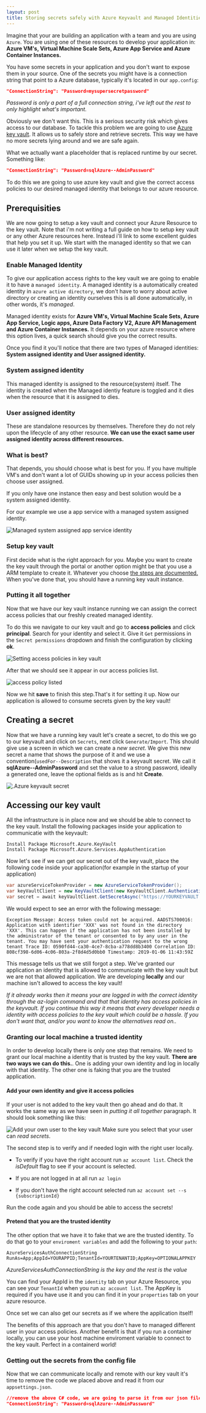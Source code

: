 ```yaml
---
layout: post
title: Storing secrets safely with Azure Keyvault and Managed Identities
---
```


Imagine that your are building an application with a team and you are using `Azure`. You are using one of these resources to develop your application in: **Azure VM's, Virtual Machine Scale Sets, Azure App Service and Azure Container Instances.**

You have some secrets in your application and you don't want to expose them in your source. One of the secrets you might have is a connection string that point to a Azure database, typically it's located in our `app.config`:

``` json
"ConnectionString": "Password=mysupersecretpassword"
```
  *Password is only a part of a full connection string, i've left out the rest to only highlight what's important.*

Obviously we don't want this. This is a serious security risk which gives access to our database. To tackle this problem we are going to use [Azure key vault](https://docs.microsoft.com/en-us/azure/key-vault/key-vault-overview). It allows us to safely store and retrieve secrets. This way we have no more secrets lying around and we are safe again. 

What we actually want a placeholder that is replaced runtime by our secret. Something like:

``` json
"ConnectionString": "Password=sqlAzure--AdminPassword"
```

To do this we are going to use azure key vault and give the correct access policies to our desired managed identity that belongs to our azure resource.

## Prerequisities
We are now going to setup a key vault and connect your Azure Resource to the key vault. Note that i'm not writing a full guide on how to setup key vault or any other Azure resources here. Instead i'll link to some excellent guides that help you set it up. We start with the managed identity so that we can use it later when we setup the key vault.

### Enable Managed Identity
To give our application access rights to the key vault we are going to enable it to have a `managed identity`. A managed identity is a automatically created identity in `azure active directory`, we don't have to worry about active directory or creating an identity ourselves this is all done automatically, in other words, it's *managed*.

Managed identity exists for **Azure VM's, Virtual Machine Scale Sets, Azure App Service, Logic apps, Azure Data Factory V2, Azure API Management and Azure Container Instances.** It depends on your azure resource where this option lives, a quick search should give you the correct results.

Once you find it you'll notice that there are two types of Managed identities: **System assigned identity and User assigned identity.**

### System assigned identity
This managed identity is assigned to the resource(system) itself. The identity is created when the Managed identiy feature is toggled and it dies when the resource that it is assigned to dies.

### User assigned identity
These are standalone resources by themselves. Therefore they do not rely upon the lifecycle of any other resource. **We can use the exact same user assigned identity across different resources.** 

### What is best?
That depends, you should choose what is best for you. If you have multiple VM's and don't want a lot of GUIDs showing up in your access policies then choose user assigned. 

If you only have one instance then easy and best solution would be a system assigned identity.

For our example we use a app service with a managed system assigned identity.

![Managed system assigned app service identity](../public/img/system-assigned-identity-app-service.png)

### Setup key vault
First decide what is the right approach for you. Maybe you want to create the key vault through the portal or another option might be that you use a ARM template to create it. Whatever you choose [the steps are documented.](https://docs.microsoft.com/en-us/azure/key-vault/) When you've done that, you should have a running key vault instance.

### Putting it all together
Now that we have our key vault instance running we can assign the correct access policies that our freshly created managed identity. 

To do this we navigate to our key vault and go to **access policies** and click **principal**. Search for your identity and select it. Give it `Get` permissions in the `Secret permissions` dropdown and finish the configuration by clicking **ok**.

![Setting access policies in key vault](../public/img/setting-access-policies-in-key-vault.png)

After that we should see it appear in our access policies list.

![access policy listed](../public/img/access-policy-listed.png)

Now we hit **save** to finish this step.That's it for setting it up. Now our application is allowed to consume secrets given by the key vault!

## Creating a secret
Now that we have a running key vault let's create a secret, to do this we go to our keyvault and click on `Secrets`, next click `Generate/Import`. This should give use a screen in which we can create a *new secret*. We give this new secret a name that shows the purpose of it and we use a convention(`usedFor--Description` that shows it a keyvault secret. We call it **sqlAzure--AdminPassword** and set the value to a strong password, ideally a generated one, leave the optional fields as is and hit **Create**.

![.Azure keyvault secret](../public/img/creating-a-secret.PNG)

## Accessing our key vault
All the infrastructure is in place now and we should be able to connect to the key vault. Install the following packages inside your application to communicatie with the keyvault:

```
Install Package Microsoft.Azure.KeyVault 
Install Package Microsoft.Azure.Services.AppAuthentication
```

Now let's see if we can get our secret out of the key vault, place the following code inside your application(for example in the startup of your application)

``` C#
var azureServiceTokenProvider = new AzureServiceTokenProvider();
var keyVaultClient = new KeyVaultClient(new KeyVaultClient.AuthenticationCallback(azureServiceTokenProvider.KeyVaultTokenCallback));
var secret = await keyVaultClient.GetSecretAsync("https://YOURKEYVAULT.azure.net/secrets/sqlAzure--AdminPassword").ConfigureAwait(false);

```
We would expect to see an error with the following message:

`
Exception Message: Access token could not be acquired. AADSTS700016: Application with identifier 'XXX' was not found in the directory 'XXX'. This can happen if the application has not been installed by the administrator of the tenant or consented to by any user in the tenant. You may have sent your authentication request to the wrong tenant
Trace ID: 0590fd44-ca30-4ce7-8cba-a778dd8b3400
Correlation ID: 808cf398-6d06-4c06-803a-2f8d4d5d0bb0
Timestamp: 2019-01-06 11:43:59Z
`

This message tells us that we still forgot a step. We've granted our application an identity that is allowed to communicate with the key vault but we are not that allowed application. We are developing **locally** and our machine isn't allowed to access the key vault! 

  *If it already works then it means your are logged in with the correct identity through the az-login command and that that identity has access policies in the keyvault. If you continue this way it means that every developer needs a identity with access policies to the key vault which could be a hassle. If you don't want that, and/or you want to know the alternatives read on..*

### Granting our local machine a trusted identity
In order to develop locally there is only one step that remains. We need to grant our local machine a identity that is trusted by the key vault. **There are two ways we can do this.**. One is adding your own identity and log in locally with that identity. The other one is faking that you are the trusted application.


#### Add your own identity and give it access policies
If your user is not added to the key vault then go ahead and do that. It works the same way as we have seen in *putting it all together* paragraph. It should look something like this:

![Add your own user to the key vault](../public/img/add-own-identity-to-key-vault.png)
Make sure you select that your user can *read secrets*. 

The second step is to verify and if needed login with the right user locally. 

* To verify if you have the right account run `az account list`. Check the *isDefault* flag to see if your account is selected.
  
* If you are not logged in at all run `az login`
  
* If you don't have the right account selected run `az account set --s {subscriptionId}`

Run the code again and you should be able to access the secrets!


#### Pretend that you are the trusted identity
The other option that we have it to fake that we are the trusted identity. To do that go to your `enviroment variables` and add the following to your `path`:

```
AzureServicesAuthConnectionString RunAs=App;AppId=YOURAPPID;TenantId=YOURTENANTID;AppKey=OPTIONALAPPKEY
```
*AzureServicesAuthConnectionString is the key and the rest is the value*

You can find your AppId in the `identity` tab on your Azure Resource, you can see your `TenantId` when you run `az account list`. The AppKey is required if you have use it and you can find it in your `properties` tab on your azure resource.

Once set we can also get our secrets as if we where the application itself! 

The benefits of this approach are that you don't have to managed different user in your access policies. Another benefit is that if you run a container locally, you can use your host machine enviroment variable to connect to the key vault. Perfect in a containerd world!

### Getting out the secrets from the config file
Now that we can communicate locally and remote with our key vault it's time to remove the code we placed above and read it from our `appsettings.json`.

``` json
//remove the above C# code, we are going to parse it from our json file
"ConnectionString": "Password=sqlAzure--AdminPassword"
```





